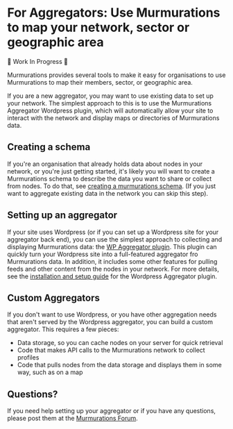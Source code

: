 # For Aggregators: Use Murmurations to map your network, sector or geographic area

:construction: Work In Progress :construction:

Murmurations provides several tools to make it easy for organisations to use Murmurations to map their members, sector, or geographic area.

If you are a new aggregator, you may want to use existing data to set up your network. The simplest approach to this is to use the Murmurations Aggregator Wordpress plugin, which will automatically allow your site to interact with the network and display maps or directories of Murmurations data.

## Creating a schema

If you're an organisation that already holds data about nodes in your network, or you're just getting started, it's likely you will want to create a Murmurations schema to describe the data you want to share or collect from nodes. To do that, see [creating a murmurations schema](create_a_schema.html). (If you just want to aggregate existing data in the network you can skip this step).

## Setting up an aggregator

If your site uses Wordpress (or if you can set up a Wordpress site for your aggregator back end), you can use the simplest approach to collecting and displaying Murmurations data: the [WP Aggregator plugin](). This plugin can quickly turn your Wordpress site into a full-featured aggregator fro Murmurations data. In addition, it includes some other features for pulling feeds and other content from the nodes in your network. For more details, see the [installation and setup guide]() for the Wordpress Aggregator plugin.

## Custom Aggregators

If you don't want to use Wordpress, or you have other aggregation needs that aren't served by the Wordpress aggregator, you can build a custom aggregator. This requires a few pieces:
 - Data storage, so you can cache nodes on your server for quick retrieval
 - Code that makes API calls to the Murmurations network to collect profiles
 - Code that pulls nodes from the data storage and displays them in some way, such as on a map



## Questions?

If you need help setting up your aggregator or if you have any questions, please post them at the [Murmurations Forum](https://murmurations.flarum.cloud).
